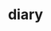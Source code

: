 ---
title: "diary"
description: "いっとりうむの、とりとめのない日記です。"
slug: "diary"
image: "diary.png"
style:
    background: "#2a9d8f"
    color: "#fff"
---